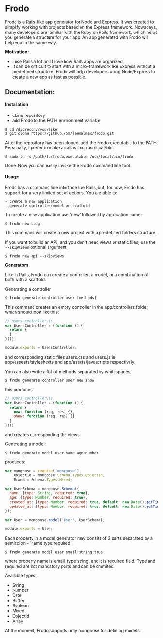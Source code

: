 # Frodo

Frodo is a Rails-like app generator for Node and Express. It was created to simplify working
with projects based on the Express framework. Nowadays, many developers are familiar with the Ruby on Rails
framework, which helps you generate a structure for your app. An app generated with Frodo will help you in the same way.

**Motivation:**
  * I use Rails a lot and I love how Rails apps are organized
  * It can be difficult to start with a micro-framework like Express without a predefined structure.
    Frodo will help developers using Node/Express to create a new app as fast as possible.


## Documentation:

#### Installation
  * clone repository  
  * add Frodo to the PATH environment variable

```shell
$ cd /dicrecory/you/like
$ git clone https://github.com/leemalmac/frodo.git
```

After the repository has been cloned, add the Frodo executable to the PATH. Personally, I prefer to make an alias into /usr/local/bin.

```shell
$ sudo ln -s /path/to/frodo/executable /usr/local/bin/frodo
```

Done. Now you can easily invoke the Frodo command line tool.

#### Usage:
Frodo has a command line interface like Rails, but, for now, Frodo has support for a very limited set of actions. You are able to:
```
- create a new application
- generate controller/model or scaffold
```

To create a new application use 'new' followed by application name:
```shell
$ frodo new blog
```

This command will create a new project with a predefined folders structure.

If you want to build an API, and you don't need views or static files, use the `--skipViews` optional argument.
```shell
$ frodo new api --skipViews
```

**Generators**

Like in Rails, Frodo can create a controller, a model, or a combination of both with a scaffold.

Generating a controller
```shell
$ frodo generate controller user [methods]
```
This command creates an empty controller in the app/controllers folder, which
should look like this:
```javascript
// users_controller.js
var UsersController = (function () {
  return {
  }
}());

module.exports = UsersController;
```
and corresponding static files users.css and users.js in app/assests/stylesheets and app/assets/javascripts respectively.

You can also write a list of methods separated by whitespaces.
```shell
$ frodo generate controller user new show
```
this produces:
```javascript
// users_controller.js
var UsersController = (function () {
  return {
	new: function (req, res) {},
    show: function (req, res) {}
  }
}());
```
and creates corresponding the views.

Generating a model:
```shell
$ frodo generate model user name age:number
```
produces:
```javascript
var mongoose = require('mongoose'),
    ObjectId = mongoose.Schema.Types.ObjectId,
    Mixed = Schema.Types.Mixed;

var UserSchema = mongoose.Schema({
  name: {type: String, required: true},
  age: {type: Number, required: true},
  created_at: {type: Number, required: true, default: new Date().getTime()},
  updated_at: {type: Number, required: true, default: new Date().getTime()}
});

var User = mongoose.model('User', UserSchema);

module.exports = User;
```

Each property in a model generator may consist of 3 parts separated by a semicolon - 'name:type:required'
```shell
$ frodo generate model user email:string:true
```
where property name is email, type string, and it is required field. Type and required are not mandatory
parts and can be ommited.

Available types:
  * String
  * Number
  * Date
  * Buffer
  * Boolean
  * Mixed
  * Objectid
  * Array

At the moment, Frodo supports only mongoose for defining models.
